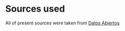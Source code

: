 # Sources used

All of present sources were taken from [Datos Abiertos](https://datos.gob.mx/busca/)
